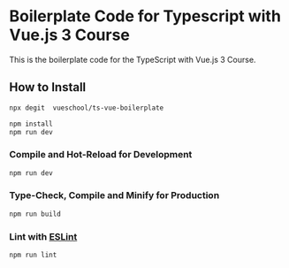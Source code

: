# Boilerplate Code for Typescript with Vue.js 3 Course

This is the boilerplate code for the TypeScript with Vue.js 3 Course.

## How to Install
```sh
npx degit  vueschool/ts-vue-boilerplate 
```
```sh
npm install
npm run dev
```

### Compile and Hot-Reload for Development

```sh
npm run dev
```

### Type-Check, Compile and Minify for Production

```sh
npm run build
```

### Lint with [ESLint](https://eslint.org/)

```sh
npm run lint
```
